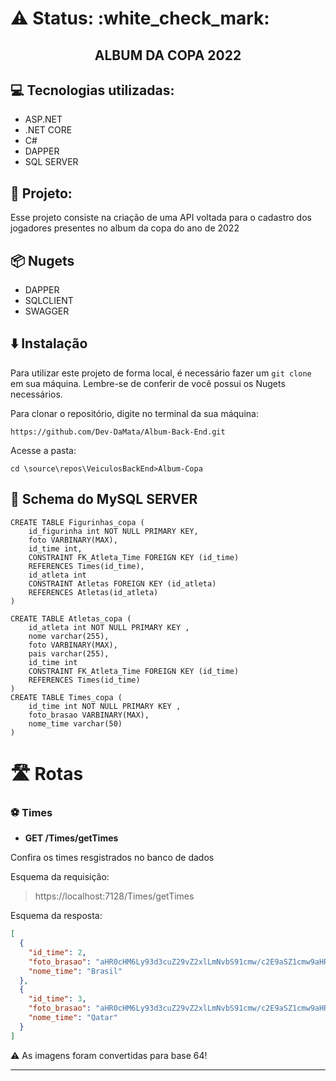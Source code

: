 <h1> ⚠️ Status: :white_check_mark: </h1>

<h2 align="center">ALBUM DA COPA 2022 </h2>

## 💻 Tecnologias utilizadas:

- ASP.NET
- .NET CORE 
- C#
- DAPPER
- SQL SERVER

## 📜 Projeto:

Esse projeto consiste na criação de uma API voltada para o cadastro dos jogadores presentes no album da copa do ano de 2022

## 📦 Nugets

- DAPPER
- SQLCLIENT
- SWAGGER

## ⬇️ Instalação

Para utilizar este projeto de forma local, é necessário fazer um
`git clone` em sua máquina. Lembre-se de conferir de você possui os Nugets necessários.

Para clonar o repositório, digite no terminal da sua máquina:

```
https://github.com/Dev-DaMata/Album-Back-End.git
```

Acesse a pasta:
```
cd \source\repos\VeiculosBackEnd>Album-Copa
```

## 💾 Schema do MySQL SERVER
```
CREATE TABLE Figurinhas_copa (
    id_figurinha int NOT NULL PRIMARY KEY,
    foto VARBINARY(MAX),
    id_time int,
    CONSTRAINT FK_Atleta_Time FOREIGN KEY (id_time)
    REFERENCES Times(id_time),
    id_atleta int
    CONSTRAINT Atletas FOREIGN KEY (id_atleta)
    REFERENCES Atletas(id_atleta)
)

CREATE TABLE Atletas_copa (
    id_atleta int NOT NULL PRIMARY KEY ,
    nome varchar(255),
    foto VARBINARY(MAX),
    pais varchar(255),
    id_time int
    CONSTRAINT FK_Atleta_Time FOREIGN KEY (id_time)
    REFERENCES Times(id_time)
)
CREATE TABLE Times_copa (
    id_time int NOT NULL PRIMARY KEY ,
    foto_brasao VARBINARY(MAX),
    nome_time varchar(50)
)
```
# 🛣️ Rotas

### ⚽ Times

- **GET /Times/getTimes**

Confira os times resgistrados no banco de dados

Esquema da requisição:

>https://localhost:7128/Times/getTimes

Esquema da resposta:

```json
[
  {
    "id_time": 2,
    "foto_brasao": "aHR0cHM6Ly93d3cuZ29vZ2xlLmNvbS91cmw/c2E9aSZ1cmw9aHR0cHMlM0ElMkYlMkZ3d3cuY29ycmVpb2JyYXppbGllbnNlLmNvbS5iciUyRmVzcG9ydGVzJTJGMjAyMiUyRjA4JTJGNTAzMDMxOS1jb20tY3JvbW9zLWVzcGVjaWFpcy1hbGJ1bS1kYS1jb3BhLTIwMjItY2hlZ2EtYXMtYmFuY2FzLW5lc3RhLXNleHRhLmh0bWwmcHNpZz1BT3ZWYXcyM00xVlEzZUNfOVpxaTY5R2dNeVptJnVzdD0xNjY3MDUzNDM3NjU3MDAwJnNvdXJjZT1pbWFnZXMmY2Q9dmZlJnZlZD0wQ0EwUWpSeHFGd29UQ0lDZ3VKR1FnX3NDRlFBQUFBQWRBQUFBQUJBRQ==",
    "nome_time": "Brasil"
  },
  {
    "id_time": 3,
    "foto_brasao": "aHR0cHM6Ly93d3cuZ29vZ2xlLmNvbS91cmw/c2E9aSZ1cmw9aHR0cHMlM0ElMkYlMkZwdC53aWtpcGVkaWEub3JnJTJGd2lraSUyRlNlbGUlMjVDMyUyNUE3JTI1QzMlMjVBM29fQ2F0YXJpX2RlX0Z1dGVib2wmcHNpZz1BT3ZWYXcxRnFWX2wzTjZLdGZhMTFvdTNXZkpkJnVzdD0xNjY3MzIwMTYxMzc1MDAwJnNvdXJjZT1pbWFnZXMmY2Q9dmZlJnZlZD0wQ0EwUWpSeHFGd29UQ0tDSmx1SHhpdnNDRlFBQUFBQWRBQUFBQUJBRQ==",
    "nome_time": "Qatar"
  }
]
```
⚠️ As imagens foram convertidas para base 64!

---
